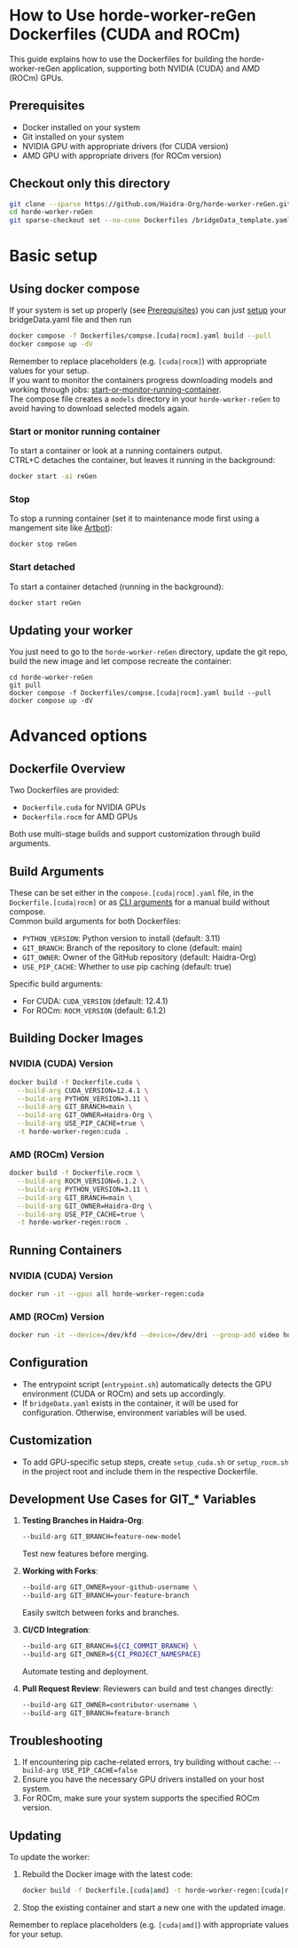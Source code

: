 # How to Use horde-worker-reGen Dockerfiles (CUDA and ROCm)

This guide explains how to use the Dockerfiles for building the horde-worker-reGen application, supporting both NVIDIA (CUDA) and AMD (ROCm) GPUs.

## Prerequisites

- Docker installed on your system
- Git installed on your system
- NVIDIA GPU with appropriate drivers (for CUDA version)
- AMD GPU with appropriate drivers (for ROCm version)

## Checkout only this directory

```bash
git clone --sparse https://github.com/Haidra-Org/horde-worker-reGen.git
cd horde-worker-reGen
git sparse-checkout set --no-cone Dockerfiles /bridgeData_template.yaml
```

# Basic setup
## Using docker compose

If your system is set up properly (see [Prerequisites](#prerequisites))
you can just [setup](https://github.com/Haidra-Org/horde-worker-reGen?tab=readme-ov-file#configure) your bridgeData.yaml file and then run
```bash
docker compose -f Dockerfiles/compse.[cuda|rocm].yaml build --pull
docker compose up -dV
```
Remember to replace placeholders (e.g. `[cuda|rocm]`) with appropriate values for your setup.  
If you want to monitor the containers progress downloading models and working through jobs: [start-or-monitor-running-container](#start-or-monitor-running-container).  
The compose file creates a `models` directory in your `horde-worker-reGen` to avoid having to download selected models again.  

### Start or monitor running container
To start a container or look at a running containers output.  
CTRL+C detaches the container, but leaves it running in the background:
```bash
docker start -ai reGen
```

### Stop
To stop a running container (set it to maintenance mode first using a mangement site like [Artbot](https://tinybots.net/artbot/settings?panel=workers)):
```bash
docker stop reGen
```

### Start detached
To start a container detached (running in the background):
```bash
docker start reGen
```

## Updating your worker
You just need to go to the `horde-worker-reGen` directory, update the git repo, build the new image and let compose recreate the container:
```
cd horde-worker-reGen
git pull
docker compose -f Dockerfiles/compse.[cuda|rocm].yaml build --pull
docker compose up -dV
```

# Advanced options
## Dockerfile Overview

Two Dockerfiles are provided:
- `Dockerfile.cuda` for NVIDIA GPUs
- `Dockerfile.rocm` for AMD GPUs

Both use multi-stage builds and support customization through build arguments.

## Build Arguments

These can be set either in the `compose.[cuda|rocm].yaml` file, in the `Dockerfile.[cuda|rocm]` or as [CLI arguments](#building-docker-images) for a manual build without compose.  
Common build arguments for both Dockerfiles:

- `PYTHON_VERSION`: Python version to install (default: 3.11)
- `GIT_BRANCH`: Branch of the repository to clone (default: main)
- `GIT_OWNER`: Owner of the GitHub repository (default: Haidra-Org)
- `USE_PIP_CACHE`: Whether to use pip caching (default: true)

Specific build arguments:
- For CUDA: `CUDA_VERSION` (default: 12.4.1)
- For ROCm: `ROCM_VERSION` (default: 6.1.2)

## Building Docker Images

### NVIDIA (CUDA) Version

```bash
docker build -f Dockerfile.cuda \
  --build-arg CUDA_VERSION=12.4.1 \
  --build-arg PYTHON_VERSION=3.11 \
  --build-arg GIT_BRANCH=main \
  --build-arg GIT_OWNER=Haidra-Org \
  --build-arg USE_PIP_CACHE=true \
  -t horde-worker-regen:cuda .
```

### AMD (ROCm) Version

```bash
docker build -f Dockerfile.rocm \
  --build-arg ROCM_VERSION=6.1.2 \
  --build-arg PYTHON_VERSION=3.11 \
  --build-arg GIT_BRANCH=main \
  --build-arg GIT_OWNER=Haidra-Org \
  --build-arg USE_PIP_CACHE=true \
  -t horde-worker-regen:rocm .
```

## Running Containers

### NVIDIA (CUDA) Version

```bash
docker run -it --gpus all horde-worker-regen:cuda
```

### AMD (ROCm) Version

```bash
docker run -it --device=/dev/kfd --device=/dev/dri --group-add video horde-worker-regen:rocm
```

## Configuration

- The entrypoint script (`entrypoint.sh`) automatically detects the GPU environment (CUDA or ROCm) and sets up accordingly.
- If `bridgeData.yaml` exists in the container, it will be used for configuration. Otherwise, environment variables will be used.

## Customization

- To add GPU-specific setup steps, create `setup_cuda.sh` or `setup_rocm.sh` in the project root and include them in the respective Dockerfile.

## Development Use Cases for GIT_* Variables

1. **Testing Branches in Haidra-Org**:
   ```bash
   --build-arg GIT_BRANCH=feature-new-model
   ```
   Test new features before merging.

2. **Working with Forks**:
   ```bash
   --build-arg GIT_OWNER=your-github-username \
   --build-arg GIT_BRANCH=your-feature-branch
   ```
   Easily switch between forks and branches.

3. **CI/CD Integration**:
   ```bash
   --build-arg GIT_BRANCH=${CI_COMMIT_BRANCH} \
   --build-arg GIT_OWNER=${CI_PROJECT_NAMESPACE}
   ```
   Automate testing and deployment.

4. **Pull Request Review**:
   Reviewers can build and test changes directly:
   ```bash
   --build-arg GIT_OWNER=contributor-username \
   --build-arg GIT_BRANCH=feature-branch
   ```

## Troubleshooting

1. If encountering pip cache-related errors, try building without cache: `--build-arg USE_PIP_CACHE=false`
2. Ensure you have the necessary GPU drivers installed on your host system.
3. For ROCm, make sure your system supports the specified ROCm version.

## Updating

To update the worker:

1. Rebuild the Docker image with the latest code:
   ```bash
   docker build -f Dockerfile.[cuda|amd] -t horde-worker-regen:[cuda|rocm] .
   ```
2. Stop the existing container and start a new one with the updated image.

Remember to replace placeholders (e.g. `[cuda|amd]`) with appropriate values for your setup.
